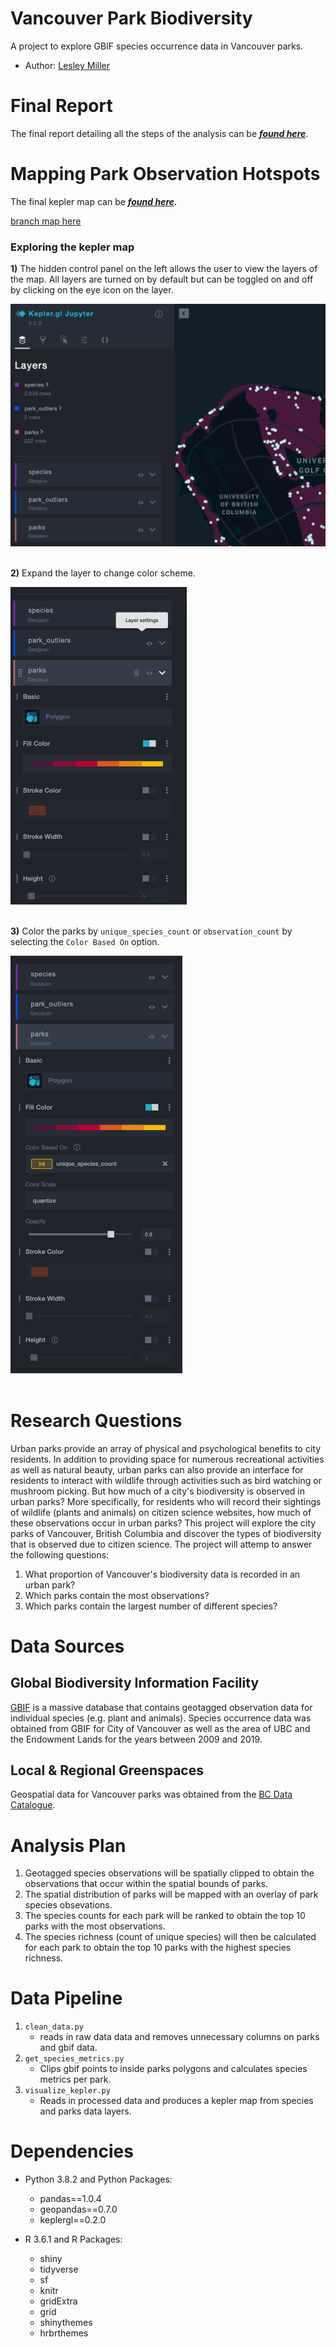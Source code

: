 # Vancouver Park Biodiversity
A project to explore GBIF species occurrence data in Vancouver parks.

- Author: [Lesley Miller](www.linkedin.com/in/lesley-miller)

# Final Report 
The final report detailing all the steps of the analysis can be ***[found here](https://aromatic-toast.github.io/vancouver_park_biodiversity/results/final_report.html)***.

# Mapping Park Observation Hotspots 
The final kepler map can be ***[found here](https://aromatic-toast.github.io/vancouver_park_biodiversity/results/final_report_map.html).***

[branch map here](https://aromatic-toast.github.io/vancouver_park_biodiversity/test_markdown_theme/results/final_report.html)

### Exploring the kepler map
**1)** The hidden control panel on the left allows the user to view the layers of the map. All layers are turned on by default but can be toggled on and off by clicking on the eye icon on the layer. 

<div style="text-align:left"><img src="img/kepler_full_panel.png" /></div> 
<br /> 


**2)** Expand the layer to change color scheme.

<div style="text-align:left"><img src="img/kepler_color_adjust.png" /></div>
<br /> 
 

**3)** Color the parks by `unique_species_count` or `observation_count` by selecting the `Color Based On` option. 
<div style="text-align:left"><img src="img/color_based_on.png" /></div>
<br /> 





# Research Questions
Urban parks provide an array of physical and psychological benefits to city residents. In addition to providing space for numerous recreational activities as well as natural beauty, urban parks can also provide an interface for residents to interact with wildlife through activities such as bird watching or mushroom picking. But how much of a city's biodiversity is observed in urban parks? More specifically, for residents who will record their sightings of wildlife (plants and animals) on citizen science websites, how much of these observations occur in urban parks? This project will explore the city parks of Vancouver, British Columbia and discover the types of biodiversity that is observed due to citizen science. The project will attemp to answer the following questions: 
1) What proportion of Vancouver's biodiversity data is recorded in an urban park? 
2) Which parks contain the most observations?
3) Which parks contain the largest number of different species?

# Data Sources 

## Global Biodiversity Information Facility 
[GBIF](https://www.gbif.org/) is a massive database that contains geotagged observation data for individual species (e.g. plant and animals). Species occurrence data was obtained from GBIF for City of Vancouver as well as the area of UBC and the Endowment Lands for the years between 2009 and 2019. 

## Local & Regional Greenspaces 
Geospatial data for Vancouver parks was obtained from the [BC Data Catalogue](https://catalogue.data.gov.bc.ca/dataset/local-and-regional-greenspaces).

# Analysis Plan 
1) Geotagged species observations will be spatially clipped to obtain the observations that occur within the spatial bounds of parks. 
2) The spatial distribution of parks will be mapped with an overlay of park species obsevations. 
3) The species counts for each park will be ranked to obtain the top 10 parks with the most observations. 
4) The species richness (count of unique species) will then be calculated for each park to obtain the top 10 parks with the highest species richness. 

# Data Pipeline 
1) `clean_data.py`
   - reads in raw data data and removes unnecessary columns on 
   parks and gbif data.
2) `get_species_metrics.py`
   - Clips gbif points to inside parks polygons and calculates species metrics per park. 
3) `visualize_kepler.py`
   - Reads in processed data and produces a kepler map from species and parks data layers.




# Dependencies 
- Python 3.8.2 and Python Packages:

  - pandas==1.0.4
  - geopandas==0.7.0
  - keplergl==0.2.0
  
- R 3.6.1 and R Packages: 

   - shiny
   - tidyverse
   - sf
   - knitr
   - gridExtra
   - grid
   - shinythemes
   - hrbrthemes
   
